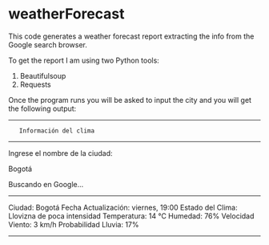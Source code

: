 # weatherForecast
This code generates a weather forecast report extracting the info from the Google search browser.

To get the report I am using two Python tools:
1. Beautifulsoup
2. Requests

Once the program runs you will be asked to input the city and you will get the following output:

***********************************
       Información del clima
***********************************

Ingrese el nombre de la ciudad:

Bogotá

Buscando en Google...

***********************************
Ciudad:              Bogotá
Fecha Actualización: viernes, 19:00
Estado del Clima:    Llovizna de poca intensidad
Temperatura:         14 °C
Humedad:             76%
Velocidad Viento:    3 km/h
Probabilidad Lluvia: 17%
***********************************
